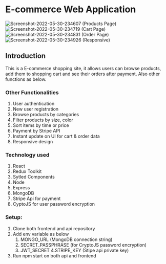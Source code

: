# E-commerce Web Application

<img src="https://i.ibb.co/q5nLLg3/Screenshot-2022-05-30-234607.png" alt="Screenshot-2022-05-30-234607" border="0">
(Products Page)

<img src="https://i.ibb.co/PFdcg66/Screenshot-2022-05-30-234719.png" alt="Screenshot-2022-05-30-234719" border="0">
(Cart Page)

<img src="https://i.ibb.co/L1sxBT5/Screenshot-2022-05-30-234831.png" alt="Screenshot-2022-05-30-234831" border="0">
(Order Page)

<img src="https://i.ibb.co/jVHYZFH/Screenshot-2022-05-30-234926.png" alt="Screenshot-2022-05-30-234926" border="0">
(Responsive)


## Introduction

This is a E-commerce shopping site, it allows users can browse products, add them to shopping cart and see their orders after payment. Also other functions as below.

### Other Functionalities

1. User authentication
2. New user registration
3. Browse products by categories
4. Filter products by size, color
5. Sort items by time or price
6. Payment by Stripe API
7. Instant update on UI for cart & order data
8. Responsive design 

### Technology used

1. React
2. Redux Toolkit
3. Sytled Components
4. Node
5. Express
6. MongoDB
7. Stripe Api for payment
8. CyptoJS for user password encryption

### Setup: 

1. Clone both frontend and api repository 
2. Add env variable as below
   1. MONGO_URL (MongoDB connection string)
   2. SECRET_PASSPHRASE (for CryptoJS password encryption)
   3. JWT_SECRET 
   4.STRIPE_KEY (Stipe api private key)
3. Run npm start on both api and frontend



